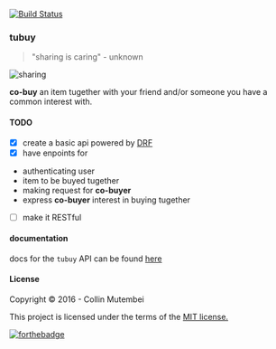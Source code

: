 [![Build Status](https://travis-ci.org/andela-cmutembei/tubuy.svg?branch=master)](https://travis-ci.org/andela-cmutembei/tubuy)
### tubuy

> "sharing is caring" - unknown

![sharing](https://cdn.rawgit.com/andela-cmutembei/nunua/master/static/images/sharing.gif)

**co-buy** an item tugether with your friend and/or someone you have a common interest with.


#### TODO

- [x] create a basic api powered by [DRF](http://www.django-rest-framework.org/)
- [x] have enpoints for
 * authenticating user
 * item to be buyed tugether
 * making request for **co-buyer**
 * express **co-buyer** interest in buying tugether
- [ ] make it RESTful


#### documentation
docs for the `tubuy` API can be found [here](http://docs.tubuy.apiary.io/)


#### License
Copyright &copy; 2016 - Collin Mutembei

This project is licensed under the terms of the [MIT license.](https://github.com/andela-cmutembei/tubuy/blob/master/LICENSE)

[![forthebadge](http://forthebadge.com/images/badges/made-with-crayons.svg)](http://forthebadge.com)
